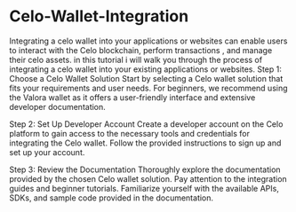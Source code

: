 # Celo-Wallet-Integration
Integrating a celo wallet into your applications or websites can enable users to interact with the Celo blockchain, perform transactions , and manage their celo assets. in this tutorial i will walk you through the process of integrating a celo wallet into your existing applications or websites.
Step 1: Choose a Celo Wallet Solution
Start by selecting a Celo wallet solution that fits your requirements and user needs. For beginners, we recommend using the Valora wallet as it offers a user-friendly interface and extensive developer documentation.

Step 2: Set Up Developer Account
Create a developer account on the Celo platform to gain access to the necessary tools and credentials for integrating the Celo wallet. Follow the provided instructions to sign up and set up your account.

Step 3: Review the Documentation
Thoroughly explore the documentation provided by the chosen Celo wallet solution. Pay attention to the integration guides and beginner tutorials. Familiarize yourself with the available APIs, SDKs, and sample code provided in the documentation.
